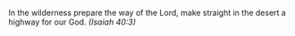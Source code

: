 In the wilderness prepare the way of the Lord, make straight in the desert a highway for our God. _(Isaiah 40:3)_
